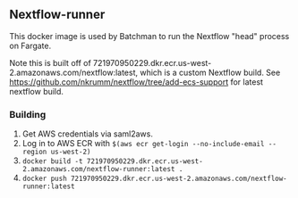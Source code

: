 ## Nextflow-runner

This docker image is used by Batchman to run the Nextflow "head" process on Fargate.

Note this is built off of 721970950229.dkr.ecr.us-west-2.amazonaws.com/nextflow:latest, which is a custom Nextflow build. See
https://github.com/nkrumm/nextflow/tree/add-ecs-support for latest nextflow build.

### Building

 1. Get AWS credentials via saml2aws.
 2. Log in to AWS ECR with `$(aws ecr get-login --no-include-email --region us-west-2)`
 3. `docker build -t 721970950229.dkr.ecr.us-west-2.amazonaws.com/nextflow-runner:latest .`
 4. `docker push 721970950229.dkr.ecr.us-west-2.amazonaws.com/nextflow-runner:latest`

 
